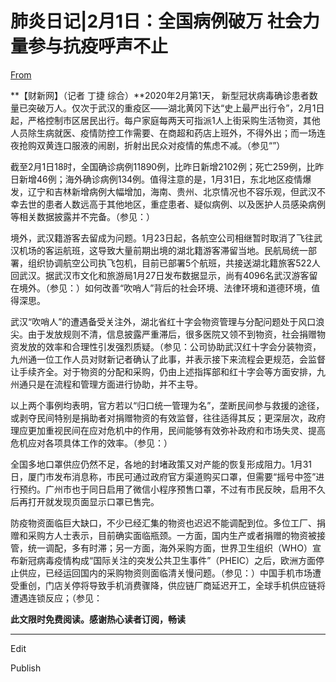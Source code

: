 # 肺炎日记|2月1日：全国病例破万 社会力量参与抗疫呼声不止

[From](http://www.caixin.com/2020-02-02/101510545.html)  

**【财新网】（记者 丁捷 综合）**2020年2月第1天， 新型冠状病毒确诊患者数量已突破万人。仅次于武汉的重疫区——湖北黄冈下达“史上最严出行令”，2月1日起，严格控制市区居民出行。每户家庭每两天可指派1人上街采购生活物资，其他人员除生病就医、疫情防控工作需要、在商超和药店上班外，不得外出；而一场连夜抢购双黄连口服液的闹剧，折射出民众对疫情的焦虑不减。（参见“”）

截至2月1日18时，全国确诊病例11890例，比昨日新增2102例；死亡259例，比昨日新增46例；海外确诊病例134例。值得注意的是，1月31日，东北地区疫情爆发，辽宁和吉林新增病例大幅增加，海南、贵州、北京情况也不容乐观，但武汉不幸去世的患者人数远高于其他地区，重症患者、疑似病例、以及医护人员感染病例等相关数据披露并不完备。（参见：）

境外，武汉籍游客去留成为问题。1月23日起，各航空公司相继暂时取消了飞往武汉机场的客运航班，这导致大量前期出境的湖北籍游客滞留当地。民航局统一部署，组织协调航空公司执飞包机，目前已部署5个航班，共接送湖北籍旅客522人回武汉。据武汉市文化和旅游局1月27日发布数据显示，尚有4096名武汉游客留在境外。（参见：）如何改善“吹哨人”背后的社会环境、法律环境和道德环境，值得深思。

武汉“吹哨人”的遭遇备受关注外，湖北省红十字会物资管理与分配问题处于风口浪尖。由于发放规则不清，信息披露严重滞后，很多医院又领不到物资，社会捐赠物资发放的效率和合理性引发强烈质疑。（参见：公司协助武汉红十字会分装物资，九州通一位工作人员对财新记者确认了此事，并表示接下来流程会更规范，会监督让手续齐全。对于物资的分配和采购，仍由上述指挥部和红十字会等方面安排，九州通只是在流程和管理方面进行协助，并不主导。

以上两个事例均表明，官方若以“归口统一管理为名”，垄断民间参与救援的途径，或剥夺民间特别是捐助者对捐赠物资的有效监督，往往适得其反；更深层次，政府理应更加重视民间在应对危机中的作用，民间能够有效弥补政府和市场失灵、提高危机应对各项具体工作的效率。（参见：）

全国多地口罩供应仍然不足，各地的封堵政策又对产能的恢复形成阻力。1月31日，厦门市发布消息称，市民可通过政府官方渠道购买口罩，但需要“摇号中签”进行预约。广州市也于同日启用了微信小程序预售口罩，不过有市民反映，启用不久后再打开就发现页面显示口罩已售完。

防疫物资面临巨大缺口，不少已经汇集的物资也迟迟不能调配到位。多位工厂、捐赠和采购方人士表示，目前确实面临瓶颈。一方面，国内生产或者捐赠的物资被接管，统一调配，多有时滞；另一方面，海外采购方面，世界卫生组织（WHO）宣布新冠病毒疫情构成“国际关注的突发公共卫生事件”（PHEIC）之后，欧洲方面停止供应，已经运回国内的采购物资则面临清关慢问题。（参见：）中国手机市场遭受重创，门店关停将导致手机消费骤降，供应链厂商延迟开工，全球手机供应链将遭遇连锁反应；（参见：

**此文限时免费阅读。感谢热心读者订阅，畅读**

* * *

Edit

Publish
